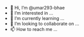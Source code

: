 - 👋 Hi, I’m @umar293-bhae
- 👀 I’m interested in ...
- 🌱 I’m currently learning ...
- 💞️ I’m looking to collaborate on ...
- 📫 How to reach me ...

<!---
umar293-bhae/umar293-bhae is a ✨ special ✨ repository because its `README.md` (this file) appears on your GitHub profile.
You can click the Preview link to take a look at your changes.
--->
